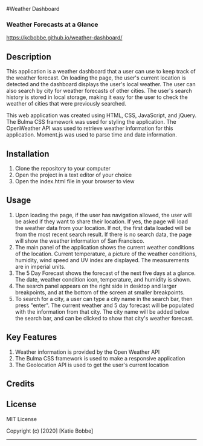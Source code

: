 #Weather Dashboard
### Weather Forecasts at a Glance
https://kcbobbe.github.io/weather-dashboard/

## Description

This application is a weather dashboard that a user can use to keep track of the weather forecast. On loading the page, the user's current location is detected and the dashboard displays the user's local weather. The user can also search by city for weather forecasts of other cities. The user's search history is stored in local storage, making it easy for the user to check the weather of cities that were previously searched.

This web application was created using HTML, CSS, JavaScript, and jQuery. The Bulma CSS framework was used for styling the application. The OpenWeather API was used to retrieve weather information for this application. Moment.js was used to parse time and date information.

## Installation

1. Clone the repository to your computer
2. Open the project in a text editor of your choice
3. Open the index.html file in your browser to view

## Usage
1. Upon loading the page, if the user has navigation allowed, the user will be asked if they want to share their location. If yes, the page will load the weather data from your location. If not, the first data loaded will be from the most recent search result. If there is no search data, the page will show the weather information of San Francisco.
2. The main panel of the application shows the current weather conditions of the location. Current temperature, a picture of the weather conditions, humidity, wind speed and UV index are displayed. The measurements are in imperial units.
3. The 5 Day Forecast shows the forecast of the next five days at a glance. The date, weather condition icon, temperature, and humidity is shown.
4. The search panel appears on the right side in desktop and larger breakpoints, and at the bottom of the screen at smaller breakpoints.
5. To search for a city, a user can type a city name in the search bar, then press "enter". The current weather and 5 day forecast will be populated with the information from that city. The city name will be added below the search bar, and can be clicked to show that city's weather forecast.

## Key Features
1. Weather information is provided by the Open Weather API
2. The Bulma CSS framework is used to make a responsive application
3. The Geolocation API is used to get the user's current location


## Credits


## License
MIT License

Copyright (c) [2020] [Katie Bobbe]

---
